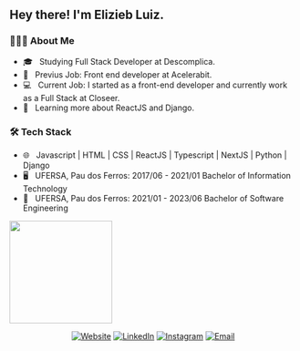 <h2> Hey there! I'm Elizieb Luiz.</h2>

<h3> 👨🏻‍💻 About Me </h3>

- 🎓 &nbsp; Studying Full Stack Developer at Descomplica.
- 👊 &nbsp; Previus Job: Front end developer at Acelerabit.
- 💻 &nbsp; Current Job: I started as a front-end developer and currently work as a Full Stack at Closeer.
- 📘 &nbsp; Learning more about ReactJS and Django.

<h3>🛠 Tech Stack</h3>

- 🌐 &nbsp; Javascript | HTML | CSS | ReactJS | Typescript | NextJS | Python | Django
- 🖥 &nbsp; UFERSA, Pau dos Ferros: 2017/06 - 2021/01 Bachelor of Information Technology
- 💼 &nbsp; UFERSA, Pau dos Ferros: 2021/01 - 2023/06 Bachelor of Software Engineering

<div style=" align:"center">
  <a href="https://github.com/eliziebluiz">
<!--   <img height="180em" src="https://github-readme-stats.vercel.app/api?username=eliziebluiz&show_icons=true&theme=nightowl&include_all_commits=true&count_private=true"/> -->
  <img height="180em" src="https://github-readme-stats.vercel.app/api/top-langs/?username=eliziebluiz&layout=compact&langs_count=7&theme=nightowl"/>
</div>

<p align="center">
<a href="https://eliziebluiz.netlify.app/"><img alt="Website" src="https://img.shields.io/badge/Website-eliziebluiz-blue?style=flat-square&logo=google-chrome"></a>
<a href="https://www.linkedin.com/in/elizieb-luiz-798994183/"><img alt="LinkedIn" src="https://img.shields.io/badge/LinkedIn-eliziebluiz-blue?style=flat-square&logo=linkedin"></a>
<a href="https://www.instagram.com/eliziebluiz"><img alt="Instagram" src="https://img.shields.io/badge/Instagram-eliziebluiz-blue?style=flat-square&logo=instagram"></a>
<a href="mailto:elizieb.l3@gmail.com"><img alt="Email" src="https://img.shields.io/badge/Email-elizieb.l3@gmail.com-blue?style=flat-square&logo=gmail"></a>
</p>
